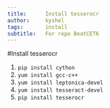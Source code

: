 ```yaml
---
title:      Install tesserocr
author:     kyshel
tags: 		install
subtitle:  	For repo BeatCET6
---
```


#Install tesserocr

1. `pip install cython`
2. `yum install gcc-c++`
3. `yum install leptonica-devel`
4. `yum install tesseract-devel`
5. `pip install tesserocr`
